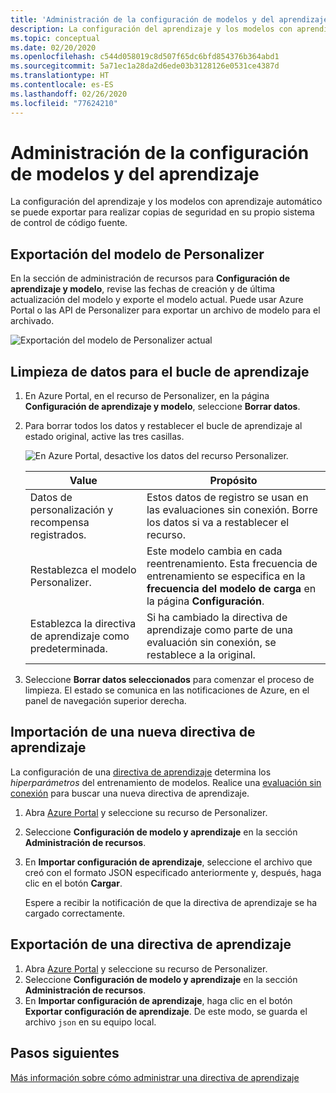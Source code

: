 ```yaml
---
title: 'Administración de la configuración de modelos y del aprendizaje: Personalizer'
description: La configuración del aprendizaje y los modelos con aprendizaje automático se puede exportar para realizar copias de seguridad en su propio sistema de control de código fuente.
ms.topic: conceptual
ms.date: 02/20/2020
ms.openlocfilehash: c544d058019c8d507f65dc6bfd854376b364abd1
ms.sourcegitcommit: 5a71ec1a28da2d6ede03b3128126e0531ce4387d
ms.translationtype: HT
ms.contentlocale: es-ES
ms.lasthandoff: 02/26/2020
ms.locfileid: "77624210"
---
```

# <a name="how-to-manage-model-and-learning-settings"></a>Administración de la configuración de modelos y del aprendizaje

La configuración del aprendizaje y los modelos con aprendizaje automático se puede exportar para realizar copias de seguridad en su propio sistema de control de código fuente.

## <a name="export-the-personalizer-model"></a>Exportación del modelo de Personalizer

En la sección de administración de recursos para **Configuración de aprendizaje y modelo**, revise las fechas de creación y de última actualización del modelo y exporte el modelo actual. Puede usar Azure Portal o las API de Personalizer para exportar un archivo de modelo para el archivado.

![Exportación del modelo de Personalizer actual](media/settings/export-current-personalizer-model.png)

## <a name="clear-data-for-your-learning-loop"></a>Limpieza de datos para el bucle de aprendizaje

1. En Azure Portal, en el recurso de Personalizer, en la página **Configuración de aprendizaje y modelo**, seleccione **Borrar datos**.
1. Para borrar todos los datos y restablecer el bucle de aprendizaje al estado original, active las tres casillas.

    ![En Azure Portal, desactive los datos del recurso Personalizer.](./media/settings/clear-data-from-personalizer-resource.png)

    |Value|Propósito|
    |--|--|
    |Datos de personalización y recompensa registrados.|Estos datos de registro se usan en las evaluaciones sin conexión. Borre los datos si va a restablecer el recurso.|
    |Restablezca el modelo Personalizer.|Este modelo cambia en cada reentrenamiento. Esta frecuencia de entrenamiento se especifica en la **frecuencia del modelo de carga** en la página **Configuración**. |
    |Establezca la directiva de aprendizaje como predeterminada.|Si ha cambiado la directiva de aprendizaje como parte de una evaluación sin conexión, se restablece a la original.|

1. Seleccione **Borrar datos seleccionados** para comenzar el proceso de limpieza. El estado se comunica en las notificaciones de Azure, en el panel de navegación superior derecha.

## <a name="import-a-new-learning-policy"></a>Importación de una nueva directiva de aprendizaje

La configuración de una [directiva de aprendizaje](concept-active-learning.md#understand-learning-policy-settings) determina los _hiperparámetros_ del entrenamiento de modelos. Realice una [evaluación sin conexión](how-to-offline-evaluation.md) para buscar una nueva directiva de aprendizaje.

1. Abra [Azure Portal](https://portal.azure.com) y seleccione su recurso de Personalizer.
1. Seleccione **Configuración de modelo y aprendizaje** en la sección **Administración de recursos**.
1. En **Importar configuración de aprendizaje**, seleccione el archivo que creó con el formato JSON especificado anteriormente y, después, haga clic en el botón **Cargar**.

    Espere a recibir la notificación de que la directiva de aprendizaje se ha cargado correctamente.

## <a name="export-a-learning-policy"></a>Exportación de una directiva de aprendizaje

1. Abra [Azure Portal](https://portal.azure.com) y seleccione su recurso de Personalizer.
1. Seleccione **Configuración de modelo y aprendizaje** en la sección **Administración de recursos**.
1. En **Importar configuración de aprendizaje**, haga clic en el botón **Exportar configuración de aprendizaje**. De este modo, se guarda el archivo `json` en su equipo local.

## <a name="next-steps"></a>Pasos siguientes

[Más información sobre cómo administrar una directiva de aprendizaje](how-to-manage-model.md)
